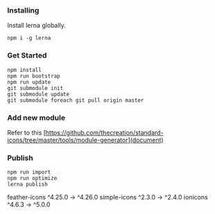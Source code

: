 ### Installing

Install lerna globally.

```
npm i -g lerna
```

### Get Started

```
npm install
npm run bootstrap
npm run update
git submodule init
git submodule update
git submodule foreach git pull origin master
```

### Add new module

Refer to this [https://github.com/thecreation/standard-icons/tree/master/tools/module-generator](document)

### Publish

```
npm run import
npm run optimize
lerna publish
```


feather-icons  ^4.25.0  →  ^4.26.0 
simple-icons  ^2.3.0  →  ^2.4.0 
ionicons  ^4.6.3  →  ^5.0.0 